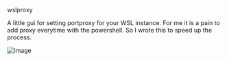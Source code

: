 wslproxy

A little gui for setting portproxy for your WSL instance. For me it is a pain to add proxy everytime with the powershell. So I wrote this to speed up the process.

![image](https://user-images.githubusercontent.com/6226481/163578515-3b3ac5bc-2b30-44b2-879f-3fc5e9c3cdd3.png)
